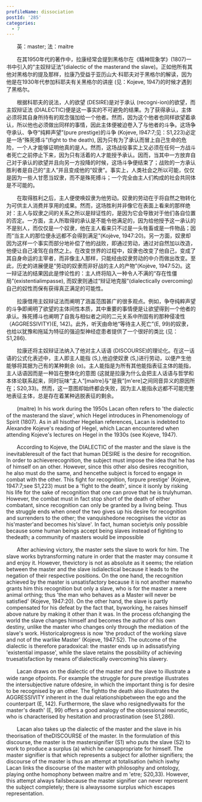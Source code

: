 ```yaml
---
profileName: dissociation
postId: '285'
categories:
  - 7
---
```

‌‌‌‌　　英：master; 法：maitre


‌‌‌‌　　在其1950年代的著作中，拉康经常会提到黑格尔在《精神现象学》(1807)一书中引入的“主奴辩证法”(dialectic of the masterand the slave)。正如他所有其他对黑格尔的提及那样，拉康乃受益于亚历山大·科耶夫对于黑格尔的解读，因为他是在1930年代参加科耶夫有关黑格尔的讲座 (见：Kojeve, 1947)的时候才遇到了黑格尔。

‌‌‌‌　　根据科耶夫的说法，人的欲望 (DESIRE)是对于承认 (recogni-ion)的欲望，而主奴辩证法 (DIALECTIC)便是这一事实的不可避免的结果。为了获得承认，主体必须将其自身所持有的观念强加给一个他者。然而，因为这个他者也同样欲望着承认，所以他也必须做出同样的事情，因此主体便被迫卷入了与他者的斗争。这场争夺承认、争夺“纯粹声望”(pure prestige)的斗争 (Kojeve, I947:7;见：S1,223)必定是一场“殊死搏斗”(fight to the death), 因为只有为了承认而冒上自己生命的危险，一个人才能够证明他真的是人。然而，这场战役事实上又必须在任何一方战斗者死亡之前停止下来，因为只有活着的人才能授予承认。因而，当其中一方放弃自己对于承认的欲望并且向另一方投降的时候，这场斗争便结束了；战败的一方承认胜利者是自己的“主人”并且变成他的“奴隶”。事实上，人类社会之所以可能，仅仅是因为一些人甘愿当奴隶，而不是殊死搏斗；一个完全由主人们构成的社会共同体是不可能的。

‌‌‌‌　　在取得胜利之后，主人便使唤奴隶为他劳动。奴隶的劳动在于将自然之物转化为可供主人消费并享用的成果。然而，这场胜利并非像它在表面上看来的那样绝对：主人与奴隶之间的关系之所以是辩证性的，是因为它会导致对于他们各自位置的否定。一方面，主人所取得的承认是不能令他满足的，因为给他授予这一承认的不是别人，而仅仅是一个奴隶，他在主人看来只不过是一头牲畜或是一件物品；因而“当主人的那位便永远都不会得到满足”(Kojève, 1947:20)。另一方面，奴隶却因为这样一个事实而部分地补偿了他的战败，即通过劳动，通过对自然加以改造，他便让自己凌驾在自然之上。在改变世界的过程中，奴隶也改变了他自己，变成了其自身命运的主宰者，而非像主人那样，只能经由奴隶劳动的中介而做出改变。至此，历史的进展便是“劳动的奴隶而非好战的主人的产物”(Kojève, 1947:52)。这一辩证法的结果因此是悖论性的：主人终将陷入一种令人不满的“存在性僵局”(existentialimpasse), 而奴隶则通过“辩证地克服”(dialectically overcoming)自己的奴性而保有获得真正满足的可能性。

‌‌‌‌　　拉康借用主奴辩证法而阐明了涵盖范围甚广的很多观点。例如，争夺纯粹声望的斗争即阐明了欲望的主体间性本质，其中重要的事情便是让欲望得到一个他者的承认。殊死搏斗也阐明了自我与相似者之间的二元关系中所固有的那种侵凌性（AGGRESSIVITY)(E, 142)。此外，听天由命地“等待主人死亡”(E, 99)的奴隶，也给以犹豫和拖延为特征的强迫型神经症患者提供了一个很好的类比 (见：S1,286).

‌‌‌‌　　拉康还将主奴辩证法纳入了他对主人话语 (DISCOURSE)的理论化。在这一话语的公式化表述中，主人即主人能指 (S,),他迫使奴隶 (S,)进行劳动，以便产生他能够将其据为己有的某种剩余 (α)。主人能指是为所有其他能指表征主体的能指，主人话语因而是一种旨在整体化的意图 (这就是拉康为什么会把主人话语与哲学和本体论联系起来，同时玩味“主人”[maitre]与“是我”[m'ere]之间同音异义的原因所在；S20,33)。然而，这一意图却始终都会失败，因为主人能指永远都不可能完整地表征主体，总是存在着某种逃脱表征的剩余。


‌‌‌‌　　(maitre) In his work during the 1950s Lacan often refers to 'the dialectic of the masterand the slave', which Hegel introduces in Phenomenology of Spirit (1807). As in all hisother Hegelian references, Lacan is indebted to Alexandre Kojeve's reading of Hegel, which Lacan encountered when attending Kojeve's lectures on Hegel in the 1930s (see Kojeve, 1947).

‌‌‌‌　　According to Kojeve, the DIALECTIC of the master and the slave is the inevitableresult of the fact that human DESIRE is the desire for recognition. In order to achieverecognition, the subject must impose the idea that he has of himself on an other. However, since this other also desires recognition, he also must do the same, and hencethe subject is forced to engage in combat with the other. This fight for recognition, forpure prestige' (Kojeve, 1947:7;see S1,223) must be a 'fight to the death', since it isonly by risking his life for the sake of recognition that one can prove that he is trulyhuman. However, the combat must in fact stop short of the death of either combatant, since recognition can only be granted by a living being. Thus the struggle ends when oneof the two gives up his desire for recognition and surrenders to the other; the vanquishedone recognises the victor as his'master'and becomes his'slave'. In fact, human societyis only possible because some human beings accept being slaves instead of fighting to thedeath; a community of masters would be impossible

‌‌‌‌　　After achieving victory, the master sets the slave to work for him. The slave works bytransforming nature in order that the master may consume it and enjoy it. However, thevictory is not as absolute as it seems; the relation between the master and the slave isdialectical because it leads to the negation of their respective positions. On the one hand, the recognition achieved by the master is unsatisfactory because it is not another manwho grants him this recognition but only a slave, who is for the master a mere animal orthing; thus 'the man who behaves as a Master will never be satisfied' (Kojeve, 1947:20). On the other hand, the slave is partly compensated for his defeat by the fact that, byworking, he raises himself above nature by making it other than it was. In the process ofchanging the world the slave changes himself and becomes the author of his own destiny, unlike the master who changes only through the mediation of the slave's work. Historicalprogress is now 'the product of the working slave and not of the warlike Master' (Kojeve, 1947:52). The outcome of the dialectic is therefore paradoxical: the master ends up in adissatisfying 'existential impasse', while the slave retains the possibility of achieving truesatisfaction by means of'dialectically overcoming'his slavery.

‌‌‌‌　　Lacan draws on the dialectic of the master and the slave to illustrate a wide range ofpoints. For example the struggle for pure prestige illustrates the intersubjective nature ofdesire, in which the important thing is for desire to be recognised by an other. The fightto the death also illustrates the AGGRESSIVITY inherent in the dual relationshipbetween the ego and the counterpart (E, 142). Furthermore, the slave who resignedlywaits for the master's death' (E, 99) offers a good analogy of the obsessional neurotic, who is characterised by hesitation and procrastination (see S1,286).

‌‌‌‌　　Lacan also takes up the dialectic of the master and the slave in his theorisation of theDISCOURSE of the master. In the formulation of this discourse, the master is the mastersignifier (S1) who puts the slave (S2) to work to produce a surplus (a) which he canappropriate for himself. The master signifier is that which represents a subject for allother signifiers; the discourse of the master is thus an attempt at totalisation (which iswhy Lacan links the discourse of the master with philosophy and ontology, playing onthe homophony between maitre and m 'etre; S20,33). However, this attempt always failsbecause the master signifier can never represent the subject completely; there is alwayssome surplus which escapes representation.

